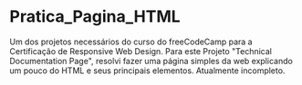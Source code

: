 # Pratica_Pagina_HTML
Um dos projetos necessários do curso do freeCodeCamp para a Certificação de Responsive Web Design. Para este Projeto "Technical Documentation Page", resolvi fazer uma página simples da web explicando um pouco do HTML e seus principais elementos. Atualmente incompleto. 
